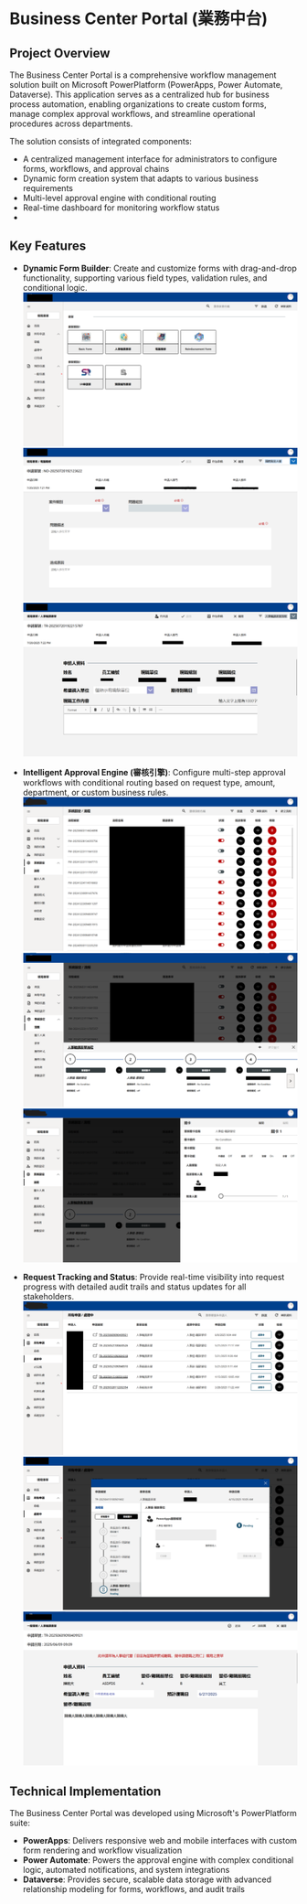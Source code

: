 # Business Center Portal (業務中台)

## Project Overview
The Business Center Portal is a comprehensive workflow management solution built on Microsoft PowerPlatform (PowerApps, Power Automate, Dataverse). This application serves as a centralized hub for business process automation, enabling organizations to create custom forms, manage complex approval workflows, and streamline operational procedures across departments.

The solution consists of integrated components:
- A centralized management interface for administrators to configure forms, workflows, and approval chains
- Dynamic form creation system that adapts to various business requirements
- Multi-level approval engine with conditional routing
- Real-time dashboard for monitoring workflow status
- 


## Key Features

- **Dynamic Form Builder**: Create and customize forms with drag-and-drop functionality, supporting various field types, validation rules, and conditional logic.
![Analytics Dashboard](images/BusinessPortalForms.png)
![Analytics Dashboard](images/BusinessPortal2.png)
![Analytics Dashboard](images/BusinessPortal3.png)

- **Intelligent Approval Engine (審核引擎)**: Configure multi-step approval workflows with conditional routing based on request type, amount, department, or custom business rules.
![Analytics Dashboard](images/BusinessPortal4.png)
![Analytics Dashboard](images/BusinessPortal5.png)
![Analytics Dashboard](images/BusinessPortal6.png)

- **Request Tracking and Status**: Provide real-time visibility into request progress with detailed audit trails and status updates for all stakeholders.
![Analytics Dashboard](images/BusinessPortal7.png)
![Analytics Dashboard](images/BusinessPortal8.png)
![Analytics Dashboard](images/BusinessPortalApprove.png)
  



## Technical Implementation
The Business Center Portal was developed using Microsoft's PowerPlatform suite:
- **PowerApps**: Delivers responsive web and mobile interfaces with custom form rendering and workflow visualization
- **Power Automate**: Powers the approval engine with complex conditional logic, automated notifications, and system integrations
- **Dataverse**: Provides secure, scalable data storage with advanced relationship modeling for forms, workflows, and audit trails
